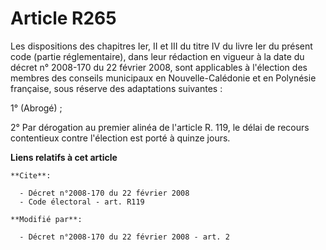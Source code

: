# Article R265

Les dispositions des chapitres Ier, II et III du titre IV du livre Ier du présent code (partie réglementaire), dans leur
rédaction en vigueur à la date du décret n° 2008-170 du 22 février 2008, sont applicables à l'élection des membres des
conseils municipaux en Nouvelle-Calédonie et en Polynésie française, sous réserve des adaptations suivantes : 

1° (Abrogé) ; 

2° Par dérogation au premier alinéa de l'article R. 119, le délai de recours contentieux contre l'élection est porté à quinze
jours.

**Liens relatifs à cet article**

	**Cite**:

	  - Décret n°2008-170 du 22 février 2008
	  - Code électoral - art. R119

	**Modifié par**:

	  - Décret n°2008-170 du 22 février 2008 - art. 2
